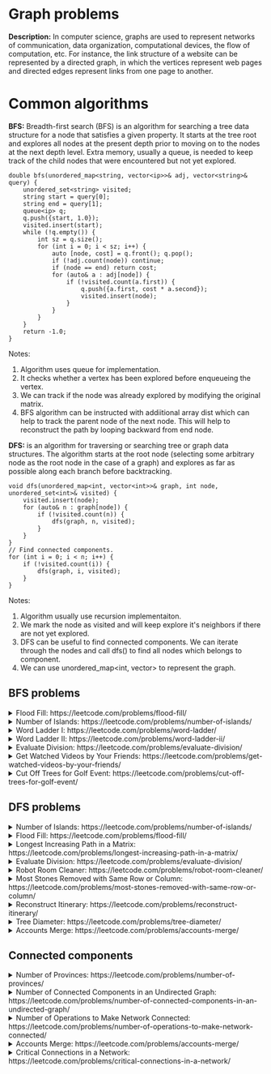 # Graph problems

**Description:**
In computer science, graphs are used to represent networks of communication, data organization, computational devices,
the flow of computation, etc. For instance, the link structure of a website can be represented by a directed graph,
in which the vertices represent web pages and directed edges represent links from one page to another. 

# Common algorithms
**BFS:**
Breadth-first search (BFS) is an algorithm for searching a tree data structure for a node that satisfies a given property.
It starts at the tree root and explores all nodes at the present depth prior to moving on to the nodes at the next depth level.
Extra memory, usually a queue, is needed to keep track of the child nodes that were encountered but not yet explored.

```
double bfs(unordered_map<string, vector<ip>>& adj, vector<string>& query) {
    unordered_set<string> visited;
    string start = query[0];
    string end = query[1];
    queue<ip> q;
    q.push({start, 1.0});
    visited.insert(start);
    while (!q.empty()) {
        int sz = q.size();
        for (int i = 0; i < sz; i++) {
            auto [node, cost] = q.front(); q.pop();
            if (!adj.count(node)) continue;
            if (node == end) return cost;
            for (auto& a : adj[node]) {
                if (!visited.count(a.first)) {
                    q.push({a.first, cost * a.second});
                    visited.insert(node);
                }
            }
        }
    }
    return -1.0;
}
```
Notes:
1. Algorithm uses queue for implementation.
2. It checks whether a vertex has been explored before enqueueing the vertex.
3. We can track if the node was already explored by modifying the original matrix.
4. BFS algorithm can be instructed with addiitional array dist which can help to
   track the parent node of the next node. This will help to reconstruct the path
   by looping backward from end node.

**DFS:**
is an algorithm for traversing or searching tree or graph data structures. The algorithm starts at the root node
(selecting some arbitrary node as the root node in the case of a graph) and explores as far as possible along
each branch before backtracking.
```
void dfs(unordered_map<int, vector<int>>& graph, int node, unordered_set<int>& visited) {
    visited.insert(node);
    for (auto& n : graph[node]) {
        if (!visited.count(n)) {
            dfs(graph, n, visited);
        }
    }
}
// Find connected components.
for (int i = 0; i < n; i++) {
    if (!visited.count(i)) {
        dfs(graph, i, visited);
    }
}
```
Notes:
1. Algorithm usually use recursion implementaiton.
2. We mark the node as visited and will keep explore it's neighbors if there are not yet explored.
3. DFS can be useful to find connected components. We can iterate through the nodes and call dfs() 
   to find all nodes which belongs to component.
4. We can use unordered_map<int, vector<int>> to represent the graph.


## BFS problems
<details><summary>Flood Fill: https://leetcode.com/problems/flood-fill/</summary><p>
</p></details>
<details><summary>Number of Islands: https://leetcode.com/problems/number-of-islands/</summary><p>
</p></details>
<details><summary>Word Ladder I: https://leetcode.com/problems/word-ladder/</summary><p>
</p></details>
<details><summary>Word Ladder II: https://leetcode.com/problems/word-ladder-ii/</summary><p>
</p></details>
<details><summary>Evaluate Division: https://leetcode.com/problems/evaluate-division/</summary><p>
</p></details>
<details><summary>Get Watched Videos by Your Friends: https://leetcode.com/problems/get-watched-videos-by-your-friends/</summary><p>
</p></details>
<details><summary>Cut Off Trees for Golf Event: https://leetcode.com/problems/cut-off-trees-for-golf-event/</summary><p>
</p></details>

## DFS problems
<details><summary>Number of Islands: https://leetcode.com/problems/number-of-islands/</summary><p>
</p></details>
<details><summary>Flood Fill: https://leetcode.com/problems/flood-fill/</summary><p>
</p></details>
<details><summary>Longest Increasing Path in a Matrix: https://leetcode.com/problems/longest-increasing-path-in-a-matrix/</summary><p>
</p></details>
<details><summary>Evaluate Division: https://leetcode.com/problems/evaluate-division/</summary><p>
</p></details>
<details><summary>Robot Room Cleaner: https://leetcode.com/problems/robot-room-cleaner/</summary><p>
</p></details>
<details><summary>Most Stones Removed with Same Row or Column: https://leetcode.com/problems/most-stones-removed-with-same-row-or-column/</summary><p>
</p></details>
<details><summary>Reconstruct Itinerary: https://leetcode.com/problems/reconstruct-itinerary/</summary><p>
</p></details>
<details><summary>Tree Diameter: https://leetcode.com/problems/tree-diameter/</summary><p>
</p></details>
<details><summary>Accounts Merge: https://leetcode.com/problems/accounts-merge/</summary><p>
</p></details>
    
## Connected components
<details><summary>Number of Provinces: https://leetcode.com/problems/number-of-provinces/</summary><p>
</p></details>
<details><summary>Number of Connected Components in an Undirected Graph: https://leetcode.com/problems/number-of-connected-components-in-an-undirected-graph/</summary><p>
</p></details>
<details><summary>Number of Operations to Make Network Connected: https://leetcode.com/problems/number-of-operations-to-make-network-connected/</summary><p>
</p></details>
<details><summary>Accounts Merge: https://leetcode.com/problems/accounts-merge/</summary><p>
</p></details>
<details><summary>Critical Connections in a Network: https://leetcode.com/problems/critical-connections-in-a-network/</summary><p>
</p></details>
